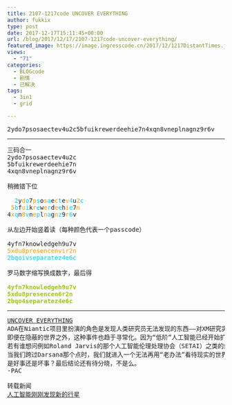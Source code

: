 ```yaml
---
title: 2107-1217code UNCOVER EVERYTHING
author: fukkix
type: post
date: 2017-12-17T15:11:45+00:00
url: /blog/2017/12/17/2107-1217code-uncover-everything/
featured_image: https://image.ingresscode.cn/2017/12/1217DistantTimes.jpg?x-oss-process=image/resize,m_fill,w_700,h_220
views:
  - "71"
categories:
  - BLOGcode
  - 剧情
  - 已解决
tags:
  - 3in1
  - grid

---
```

<pre>2ydo7psosaectev4u2c5bfuikrewerdeehie7n4xqn8vneplnagnz9r6v<!--more--></pre>

* * *

<pre>三码合一
2ydo7psosaectev4u2c
5bfuikrewerdeehie7n
4xqn8vneplnagnz9r6v

稍微错下位

  <span style="color: #00ccff;">2</span>y<span style="color: #ff9900;">d</span><span style="color: #00ccff;">o</span>7<span style="color: #ff9900;">p</span><span style="color: #00ccff;">s</span>o<span style="color: #ff9900;">s</span><span style="color: #00ccff;">a</span>e<span style="color: #ff9900;">c</span><span style="color: #00ccff;">t</span>e<span style="color: #ff9900;">v</span><span style="color: #00ccff;">4</span>u<span style="color: #ff9900;">2</span><span style="color: #00ccff;">c</span>
 <span style="color: #ff9900;">5</span><span style="color: #00ccff;">b</span>f<span style="color: #ff9900;">u</span><span style="color: #00ccff;">i</span>k<span style="color: #ff9900;">r</span><span style="color: #00ccff;">e</span>w<span style="color: #ff9900;">e</span><span style="color: #00ccff;">r</span>d<span style="color: #ff9900;">e</span><span style="color: #00ccff;">e</span>h<span style="color: #ff9900;">i</span><span style="color: #00ccff;">e</span>7<span style="color: #ff9900;">n</span>
4<span style="color: #ff9900;">x</span><span style="color: #00ccff;">q</span>n<span style="color: #ff9900;">8</span><span style="color: #00ccff;">v</span>n<span style="color: #ff9900;">e</span><span style="color: #00ccff;">p</span>l<span style="color: #ff9900;">n</span><span style="color: #00ccff;">a</span>g<span style="color: #ff9900;">n</span><span style="color: #00ccff;">z</span>9<span style="color: #ff9900;">r</span><span style="color: #00ccff;">6</span>v

从左边开始竖着读（每种颜色代表一个passcode）

4yfn7knowledgeh9u7v
<span style="color: #ff9900;">5xdu8presencenvir2n</span>
<span style="color: #00ccff;">2bqoivseparatez4e6c
</span>
罗马数字缩写换成数字，最后得

<span style="color: #99cc00;"><strong>4yfn7knowledgeh9u7v</strong></span>
<span style="color: #99cc00;"><strong>5xdu8presencen6r2n</strong></span>
<span style="color: #99cc00;"><strong>2bqo4separatez4e6c</strong></span></pre>

* * *

<pre><a href="http://investigate.ingress.com/2017/12/17/uncover-everything/">UNCOVER EVERYTHING</a>
ADA在Niantic项目里扮演的角色是发现人类研究员无法发现的东西——对XM研究实验中每秒数千亿比特的数据进行检索分类看看能找到什么。
即便在隐蔽的世界之外，这种事件也趋于寻常化。因为“低阶”人工智能已经开始扩展我们对宇宙的了解，告诉我们未知之事。
若有谁想问例如Roland Jarvis的那个人工智能伦理处理协会（SETAI）之类的组织存在的原因，或者为何Jarvis和他的追随者Acolyte以及Jahan从相反的立场来看待这个世界，这就是原因。
当我们跨过Darsana那个点时，我们就进入一个无法再用“老办法”看待现实的世界了……
是好事还是坏事？最后结论还有待分晓，不是么。
-PAC

转载新闻
<a href="https://www.technologyreview.com/the-download/609785/artificial-intelligence-just-discovered-new-planets/">人工智能刚刚发现新的行星</a></pre>